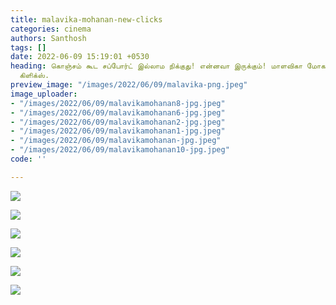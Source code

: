```yaml
---
title: malavika-mohanan-new-clicks
categories: cinema
authors: Santhosh
tags: []
date: 2022-06-09 15:19:01 +0530
heading: கொஞ்சம் கூட சப்போர்ட் இல்லாம நிக்குது! என்னவா இருக்கும்! மாளவிகா மோகனன் ஹாட்
  கிளிக்ஸ்.
preview_image: "/images/2022/06/09/malavika-png.jpeg"
image_uploader:
- "/images/2022/06/09/malavikamohanan8-jpg.jpeg"
- "/images/2022/06/09/malavikamohanan6-jpg.jpeg"
- "/images/2022/06/09/malavikamohanan2-jpg.jpeg"
- "/images/2022/06/09/malavikamohanan1-jpg.jpeg"
- "/images/2022/06/09/malavikamohanan-jpg.jpeg"
- "/images/2022/06/09/malavikamohanan10-jpg.jpeg"
code: ''

---
```

![](/images/2022/06/09/malavikamohanan2-jpg.jpeg)

![](/images/2022/06/09/malavikamohanan1-jpg.jpeg)

![](/images/2022/06/09/malavikamohanan6-jpg.jpeg)

![](/images/2022/06/09/malavikamohanan-jpg.jpeg)

![](/images/2022/06/09/malavikamohanan8-jpg.jpeg)

![](/images/2022/06/09/malavikamohanan10-jpg.jpeg)
